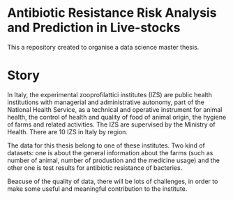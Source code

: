 # Antibiotic Resistance Risk Analysis and Prediction in Live-stocks
This a repository created to organise a data science master thesis. 

# Story
In Italy, the experimental zooprofilattici institutes (IZS) are public health institutions with managerial and administrative autonomy, part of the National Health Service, as a technical and operative instrument for animal health, the control of health and quality of food of animal origin, the hygiene of farms and related activities. The IZS are supervised by the Ministry of Health. There are 10 IZS in Italy by region.

The data for this thesis belong to one of these institutes. Two kind of datasets: one is about the general information about the farms (such as number of animal, number of produstion and the medicine usage) and the other one is test results for antibiotic resistance of bacteries.

Beacuse of the quality of data, there will be lots of challenges, in order to make some useful and meaningful contribution to the institute. 
